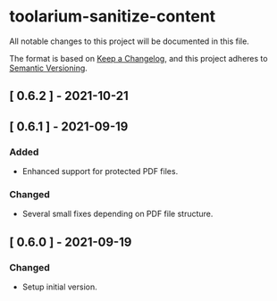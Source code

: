 # toolarium-sanitize-content

All notable changes to this project will be documented in this file.

The format is based on [Keep a Changelog](https://keepachangelog.com/en/1.0.0/),
and this project adheres to [Semantic Versioning](https://semver.org/spec/v2.0.0.html).

## [ 0.6.2 ] - 2021-10-21

## [ 0.6.1 ] - 2021-09-19
### Added
- Enhanced support for protected PDF files.

### Changed
- Several small fixes depending on PDF file structure.

## [ 0.6.0 ] - 2021-09-19
### Changed
- Setup initial version.
